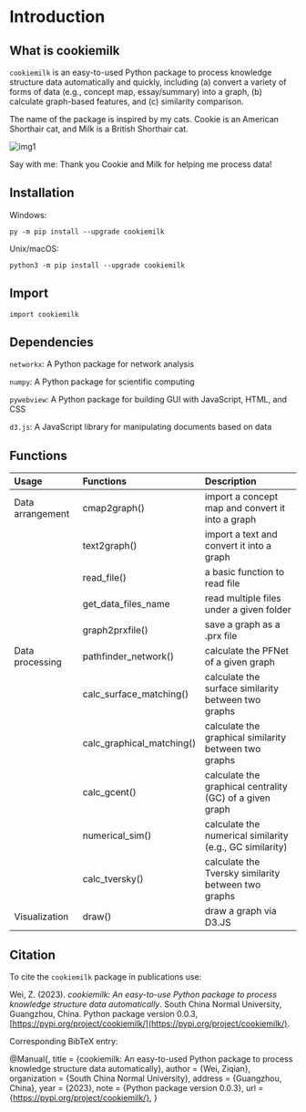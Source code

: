# Introduction

## What is cookiemilk

`cookiemilk` is an easy-to-used Python package to process knowledge structure data automatically and quickly, including (a) convert a variety of forms of data (e.g., concept map, essay/summary) into a graph, (b) calculate graph-based features, and (c) similarity comparison.

The name of the package is inspired by my cats. Cookie is an American Shorthair cat, and Milk is a British Shorthair cat.

![img1](/img/cookiemilk_Small.png)

Say with me: Thank you Cookie and Milk for helping me process data!

## Installation

Windows:
```
py -m pip install --upgrade cookiemilk
```

Unix/macOS:
```
python3 -m pip install --upgrade cookiemilk
```

## Import
```
import cookiemilk
```

## Dependencies
`networkx`: A Python package for network analysis

`numpy`: A Python package for scientific computing

`pywebview`: A Python package for building GUI with JavaScript, HTML, and CSS

`d3.js`: A JavaScript library for manipulating documents based on data

## Functions

| Usage             | Functions     | Description |
|:-----------------|:--------------|:------------|
| Data arrangement | cmap2graph()             | import a concept map and convert it into a graph      |
|                  | text2graph()             | import a text and convert it into a graph       |
|                  | read_file()              | a basic function to read file  |
|                  | get_data_files_name      | read multiple files under a given folder |
|                  |    graph2prxfile()       | save a graph as a .prx file |
|  Data processing   |  pathfinder_network()    | calculate the PFNet of a given graph  |
|                  |calc_surface_matching()   | calculate the surface similarity between two graphs |
|                  |calc_graphical_matching() | calculate the graphical similarity between two graphs  |
|                  | calc_gcent()             | calculate the graphical centrality (GC) of a given graph |
|                  |   numerical_sim()        | calculate the numerical similarity (e.g., GC similarity)  |
|                  |calc_tversky()            | calculate the Tversky similarity between two graphs        |
|Visualization     |draw()                    | draw a graph via D3.JS     |

## Citation
To cite the `cookiemilk` package in publications use:

Wei, Z. (2023). *cookiemilk: An easy-to-use Python package to process knowledge structure data automatically*. South China Normal University, Guangzhou, China. Python package version 0.0.3, [https://pypi.org/project/cookiemilk/](https://pypi.org/project/cookiemilk/).

Corresponding BibTeX entry:

  @Manual{,
    title = {cookiemilk: An easy-to-used Python package to process knowledge structure data automatically},
    author = {Wei, Ziqian},
    organization = {South China Normal University},
    address = {Guangzhou, China},
    year = {2023},
    note = {Python package version 0.0.3},
    url = {https://pypi.org/project/cookiemilk/},
  }
